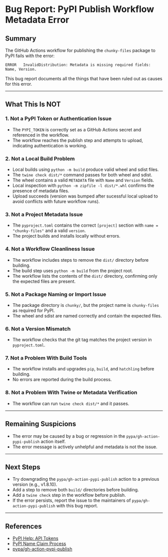 # Bug Report: PyPI Publish Workflow Metadata Error

## Summary

The GitHub Actions workflow for publishing the `chunky-files` package to PyPI fails with the error:

```
ERROR   InvalidDistribution: Metadata is missing required fields: Name, Version.
```

This bug report documents all the things that have been ruled out as causes for this error.

---

## What This Is NOT

### 1. Not a PyPI Token or Authentication Issue
- The `PYPI_TOKEN` is correctly set as a GitHub Actions secret and referenced in the workflow.
- The workflow reaches the publish step and attempts to upload, indicating authentication is working.

### 2. Not a Local Build Problem
- Local builds using `python -m build` produce valid wheel and sdist files.
- The `twine check dist/*` command passes for both wheel and sdist.
- The wheel contains a valid `METADATA` file with `Name` and `Version` fields.
- Local inspection with `python -m zipfile -l dist/*.whl` confirms the presence of metadata files.
- Upload succeeds (version was bumped after sucessful local upload to avoid conflicts with future workflow runs).

### 3. Not a Project Metadata Issue
- The `pyproject.toml` contains the correct `[project]` section with `name = "chunky-files"` and a valid `version`.
- The project builds and installs locally without errors.

### 4. Not a Workflow Cleanliness Issue
- The workflow includes steps to remove the `dist/` directory before building.
- The build step uses `python -m build` from the project root.
- The workflow lists the contents of the `dist/` directory, confirming only the expected files are present.

### 5. Not a Package Naming or Import Issue
- The package directory is `chunky/`, but the project name is `chunky-files` as required for PyPI.
- The wheel and sdist are named correctly and contain the expected files.

### 6. Not a Version Mismatch
- The workflow checks that the git tag matches the project version in `pyproject.toml`.

### 7. Not a Problem With Build Tools
- The workflow installs and upgrades `pip`, `build`, and `hatchling` before building.
- No errors are reported during the build process.

### 8. Not a Problem With Twine or Metadata Verification
- The workflow can run `twine check dist/*` and it passes.

---

## Remaining Suspicions
- The error may be caused by a bug or regression in the `pypa/gh-action-pypi-publish` action itself.
- The error message is actively unhelpful and metadata is not the issue.

---

## Next Steps
- Try downgrading the `pypa/gh-action-pypi-publish` action to a previous version (e.g., v1.8.10).
- Add a step to remove both `build/` directories before building.
- Add a `twine check` step in the workflow before publish.
- If the error persists, report the issue to the maintainers of `pypa/gh-action-pypi-publish` with this bug report.

---

## References
- [PyPI Help: API Tokens](https://pypi.org/help/#apitoken)
- [PyPI Name Claim Process](https://pypi.org/help/#claiming-a-name)
- [pypa/gh-action-pypi-publish](https://github.com/pypa/gh-action-pypi-publish)
